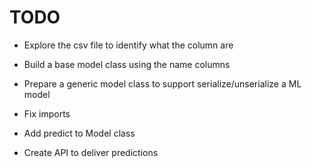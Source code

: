 # TODO

- Explore the csv file to identify what the column are
- Build a base model class using the name columns
- Prepare a generic model class to support serialize/unserialize a ML model

- Fix imports
- Add predict to Model class
- Create API to deliver predictions
